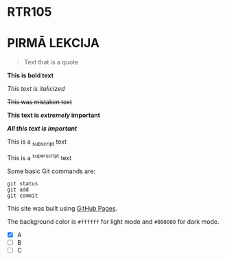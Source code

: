 # RTR105

# PIRMĀ LEKCIJA

> Text that is a quote

**This is bold text**

_This text is italicized_

~~This was mistaken text~~

**This text is _extremely_ important**

***All this text is important***

This is a <sub>subscript</sub> text

This is a <sup>superscript</sup> text

Some basic Git commands are:
```
git status
git add
git commit
```

This site was built using [GitHub Pages](https://pages.github.com/).

The background color is `#ffffff` for light mode and `#000000` for dark mode.

- [x] A
- [ ] B
- [ ] C
